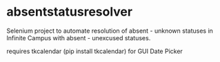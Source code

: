 # absentstatusresolver
Selenium project to automate resolution of absent - unknown statuses in Infinite Campus with absent - unexcused statuses.

requires tkcalendar (pip install tkcalendar) for GUI Date Picker
